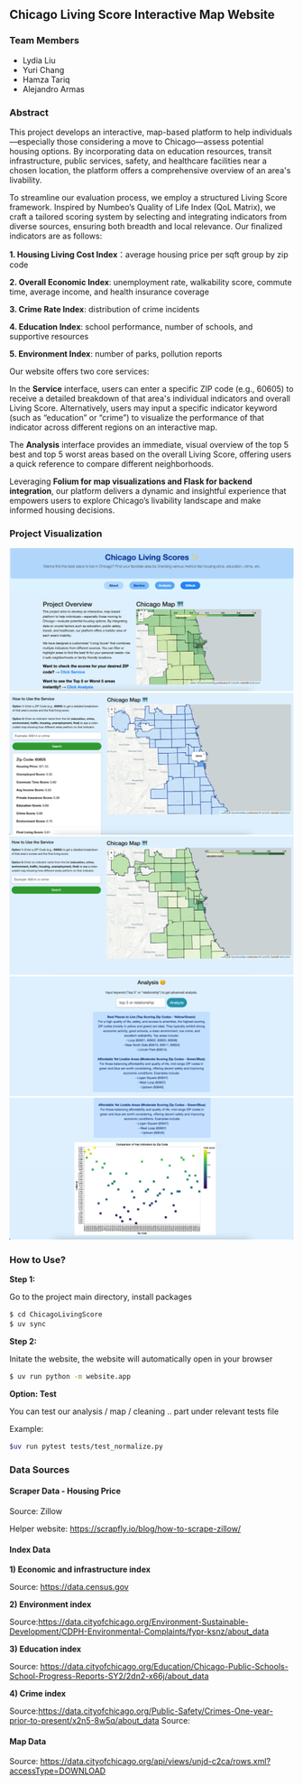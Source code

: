 ## Chicago Living Score Interactive Map Website


### Team Members

- Lydia Liu
- Yuri Chang
- Hamza Tariq
- Alejandro Armas


### Abstract
This project develops an interactive, map-based platform to help individuals—especially those considering a move to Chicago—assess potential housing options. By incorporating data on education resources, transit infrastructure, public services, safety, and healthcare facilities near a chosen location, the platform offers a comprehensive overview of an area's livability.

To streamline our evaluation process, we employ a structured Living Score framework. Inspired by Numbeo’s Quality of Life Index (QoL Matrix), we craft a tailored scoring system by selecting and integrating indicators from diverse sources, ensuring both breadth and local relevance. Our finalized indicators are as follows:

**1. Housing Living Cost Index**：average housing price per sqft group by zip code

**2. Overall Economic Index**: unemployment rate, walkability score, commute time, average income, and health insurance coverage

**3. Crime Rate Index**: distribution of crime incidents

**4. Education Index**: school performance, number of schools, and supportive resources

**5. Environment Index**: number of parks, pollution reports

Our website offers two core services:

In the **Service** interface, users can enter a specific ZIP code (e.g., 60605) to receive a detailed breakdown of that area's individual indicators and overall Living Score. Alternatively, users may input a specific indicator keyword (such as “education” or “crime”) to visualize the performance of that indicator across different regions on an interactive map.

The **Analysis** interface provides an immediate, visual overview of the top 5 best and top 5 worst areas based on the overall Living Score, offering users a quick reference to compare different neighborhoods.

Leveraging **Folium for map visualizations and Flask for backend integration**, our platform delivers a dynamic and insightful experience that empowers users to explore Chicago’s livability landscape and make informed housing decisions.



### Project Visualization
![Main Page](website1.png)
![Service Page - Enter zip code](website2.png)
![Service Page - Enter index name](website3.png)
![Analysis Page](website4.png)
![Analysis Page](website5.png)


### How to Use?
**Step 1:**

Go to the project main directory, install packages
```bash
$ cd ChicagoLivingScore
$ uv sync
```


**Step 2:**

Initate the website, the website will automatically open in your browser
```bash
$ uv run python -m website.app
```


**Option: Test**

You can test our analysis / map / cleaning .. part under relevant tests file

Example:
```bash
$uv run pytest tests/test_normalize.py
```



### Data Sources

#### Scraper Data - Housing Price
Source: Zillow

Helper website: https://scrapfly.io/blog/how-to-scrape-zillow/

#### Index Data

**1) Economic and infrastructure index**

Source:  https://data.census.gov

**2) Environment index**

Source:https://data.cityofchicago.org/Environment-Sustainable-Development/CDPH-Environmental-Complaints/fypr-ksnz/about_data

**3) Education index**

Source: https://data.cityofchicago.org/Education/Chicago-Public-Schools-School-Progress-Reports-SY2/2dn2-x66j/about_data

**4) Crime index**

Source:https://data.cityofchicago.org/Public-Safety/Crimes-One-year-prior-to-present/x2n5-8w5q/about_data
Source:


#### Map Data

Source: https://data.cityofchicago.org/api/views/unjd-c2ca/rows.xml?accessType=DOWNLOAD



